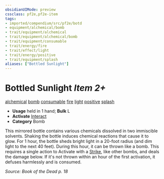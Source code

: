 ```yaml
---
obsidianUIMode: preview
cssclass: pf2e,pf2e-item
tags:
- imported/compendium/src/pf2e/botd
- equipment/alchemical/bomb
- trait/equipment/alchemical
- trait/equipment/alchemical/bomb
- trait/equipment/consumable
- trait/energy/fire
- trait/effect/light
- trait/energy/positive
- trait/equipment/splash
aliases: ["Bottled Sunlight"]
---
```

# Bottled Sunlight *Item 2+*  
[alchemical](alchemical.md)  [bomb](bomb.md)  [consumable](consumable.md)  [fire](fire.md)  [light](rules/traits/light.md)  [positive](positive.md)  [splash](splash.md)  

- **Usage** held in 1 hand; **Bulk** L
- **Activate** [Interact](interact.md)
- **Category** Bomb

This mirrored bottle contains various chemicals dissolved in two immiscible solvents. Shaking the bottle induces chemical reactions that cause it to glow. For 1 hour, the bottle sheds bright light in a 20-foot radius (and dim light to the next 40 feet). During this hour, it can be thrown like a bomb. This requires a single action to Activate with a [Strike](strike.md), like other bombs, and deals the damage below. If it's not thrown within an hour of the first activation, it defuses harmlessly and is consumed.

*Source: Book of the Dead p. 18*